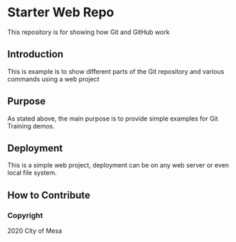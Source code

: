 # Starter Web Repo

This repository is for showing how Git and GitHub work

## Introduction

This is example is to show different parts of the Git repository and various commands using a web project

## Purpose

As stated above, the main purpose is to provide simple examples for Git Training demos.

## Deployment

This is a simple web project, deployment can be on any web server or even local file system.

## How to Contribute

### Copyright

2020 City of Mesa 

